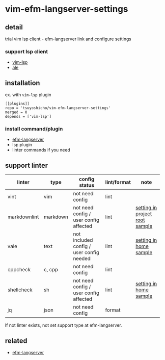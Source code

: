 # vim-efm-langserver-settings

## detail

trial vim lsp client - efm-langserver link and configure settings

### support lsp client

- [vim-lsp](https://github.com/prabirshrestha/vim-lsp)
- [ale](https://github.com/dense-analysis/ale)

## installation

ex. with `vim-lsp` plugin

```vim
[[plugins]]
repo = 'tsuyoshicho/vim-efm-langserver-settings'
merged = 0
depends = ['vim-lsp']
```

### install command/plugin

- [efm-langserver](https://github.com/mattn/efm-langserver)
- lsp plugin
- linter commands if you need

## support linter

| linter       | type     | config status                            | lint/format | note                                                                             |
|--------------|----------|------------------------------------------|-------------|----------------------------------------------------------------------------------|
| vint         | vim      | not need config                          | lint        |                                                                                  |
| markdownlint | markdown | not need config / user config affected   | lint        | [setting in project root sample](example\efm-langserver\root\.markdownlint.json) |
| vale         | text     | not included config / user config needed | lint        | [setting in home sample](example\efm-langserver\home\.vale.ini)                  |
| cppcheck     | c, cpp   | not need config                          | lint        |                                                                                  |
| shellcheck   | sh       | not need config / user config affected   | lint        | [setting in home sample](example\efm-langserver\home\.shellcheckrc)              |
| jq           | json     | not need config                          | format      |                                                                                  |

If not linter exists, not set support type at efm-langserver.

## related

- [efm-langserver](https://github.com/mattn/efm-langserver)
